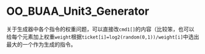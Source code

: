 # OO_BUAA_Unit3_Generator

关于生成器中各个指令的权重问题，可以直接改`cmd1[]`的内容（比较笨，也可以给每个元素加上权重`weight`根据``ticket[i]=log2(random(0,1))/weight[i]``中选出最大的一个作为生成的指令。
